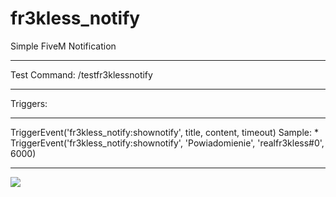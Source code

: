 # fr3kless_notify
Simple FiveM Notification
***
Test Command: /testfr3klessnotify
***
Triggers:
***
TriggerEvent('fr3kless_notify:shownotify', title, content, timeout)
Sample:
*
TriggerEvent('fr3kless_notify:shownotify', 'Powiadomienie', 'realfr3kless#0', 6000)
***
<img src="https://cdn.discordapp.com/attachments/1188126533408272384/1188158550678175784/image.png?ex=659981e1&is=65870ce1&hm=30b90c6b5da9f9874fc7f9cf51ebf4d3b04e314211fd61b11eeeb94deefd764f&">
